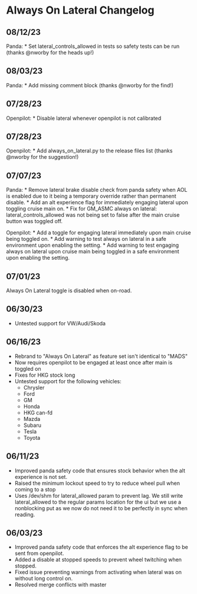 # Always On Lateral Changelog

## 08/12/23
Panda:
    * Set lateral_controls_allowed in tests so safety tests can be run (thanks @nworby for the heads up!)

## 08/03/23
Panda:
    * Add missing comment block (thanks @nworby for the find!)

## 07/28/23
Openpilot:
    * Disable lateral whenever openpilot is not calibrated

## 07/28/23
Openpilot:
    * Add always\_on\_lateral.py to the release files list (thanks @nworby for the suggestion!)

## 07/07/23
Panda:
    * Remove lateral brake disable check from panda safety when AOL is enabled
      due to it being a temporary override rather than permanent disable.
    * Add an alt experience flag for immediately engaging lateral upon toggling
      cruise main on.
    * Fix for GM\_ASMC always on lateral: lateral\_controls\_allowed was not
      being set to false after the main cruise button was toggled off.

Openpilot:
    * Add a toggle for engaging lateral immediately upon main cruise being
      toggled on.
    * Add warning to test always on lateral in a safe environment upon enabling
      the setting.
    * Add warning to test engaging always on lateral upon cruise main being
      toggled in a safe environment upon enabling the setting.

## 07/01/23
Always On Lateral toggle is disabled when on-road.

## 06/30/23
* Untested support for VW/Audi/Skoda

## 06/16/23
* Rebrand to "Always On Lateral" as feature set isn't identical to "MADS"
* Now requires openpilot to be engaged at least once after main is toggled on
* Fixes for HKG stock long
* Untested support for the following vehicles:
    - Chrysler
    - Ford
    - GM
    - Honda
    - HKG can-fd
    - Mazda
    - Subaru
    - Tesla
    - Toyota

## 06/11/23
* Improved panda safety code that ensures stock behavior when the alt experience
  is not set.
* Raised the minimum lockout speed to try to reduce wheel pull when coming to a
  stop
* Uses /dev/shm for lateral\_allowed param to prevent lag. We still write
  lateral\_allowed to the regular params location for the ui but we use a
  nonblocking put as we now do not need it to be perfectly in sync when reading.

## 06/03/23
* Improved panda safety code that enforces the alt experience flag to be sent
  from openpilot.
* Added a disable at stopped speeds to prevent wheel twitching when stopped.
* Fixed issue preventing warnings from activating when lateral was on without long control on.
* Resolved merge conflicts with master

